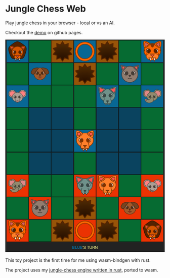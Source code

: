 # Jungle Chess Web

Play jungle chess in your browser - local or vs an AI.

Checkout the [demo](https://example.com) on github pages.

![](screenshot.png)

This toy project is the first time for me using wasm-bindgen with rust.

The project uses my [jungle-chess engine written in rust](https://github.com/arnemileswinter/jungle-chess), ported to wasm.
